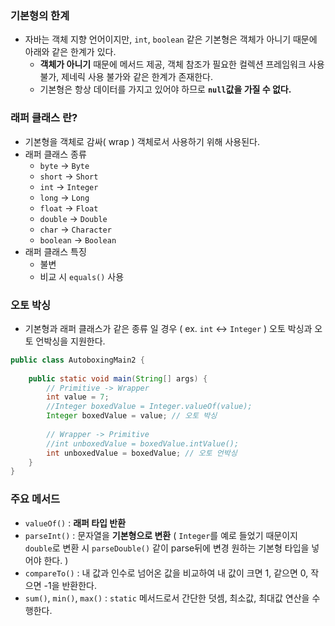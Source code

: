 ### 기본형의 한계
- 자바는 객체 지향 언어이지만, `int`, `boolean` 같은 기본형은 객체가 아니기 때문에 아래와 같은 한계가 있다.
	- **객체가 아니기** 때문에 메서드 제공, 객체 참조가 필요한 컬렉션 프레임워크 사용 불가, 제네릭 사용 불가와 같은 한계가 존재한다.
	- 기본형은 항상 데이터를 가지고 있어야 하므로 **`null`값을 가질 수 없다.**
### 래퍼 클래스 란?
- 기본형을 객체로 감싸( wrap ) 객체로서 사용하기 위해 사용된다.
- 래퍼 클래스 종류
	- `byte` -> `Byte`
	- `short` -> `Short`
	- `int` -> `Integer`
	- `long` -> `Long`
	- `float` -> `Float`
	- `double` -> `Double`
	- `char` -> `Character`
	- `boolean` -> `Boolean`
- 래퍼 클래스 특징
	- 불변
	- 비교 시 `equals()` 사용
### 오토 박싱
- 기본형과 래퍼 클래스가 같은 종류 일 경우 ( ex. `int` <-> `Integer` ) 오토 박싱과 오토 언박싱을 지원한다.
```java
public class AutoboxingMain2 {  
  
    public static void main(String[] args) {  
        // Primitive -> Wrapper  
        int value = 7;  
        //Integer boxedValue = Integer.valueOf(value); 
        Integer boxedValue = value; // 오토 박싱
  
        // Wrapper -> Primitive        
        //int unboxedValue = boxedValue.intValue();
        int unboxedValue = boxedValue; // 오토 언박싱
    }  
}
```

### 주요 메서드
- `valueOf()` : **래퍼 타입 반환**
- `parseInt()` : 문자열을 **기본형으로 변환** ( `Integer`를 예로 들었기 때문이지 `double`로 변환 시 `parseDouble()` 같이 parse뒤에 변경 원하는 기본형 타입을 넣어야 한다. )
- `compareTo()` : 내 값과 인수로 넘어온 값을 비교하여 내 값이 크면 1, 같으면 0, 작으면 -1을 반환한다.
- `sum()`, `min()`, `max()` : `static` 메서드로서 간단한 덧셈, 최소값, 최대값 연산을 수행한다.